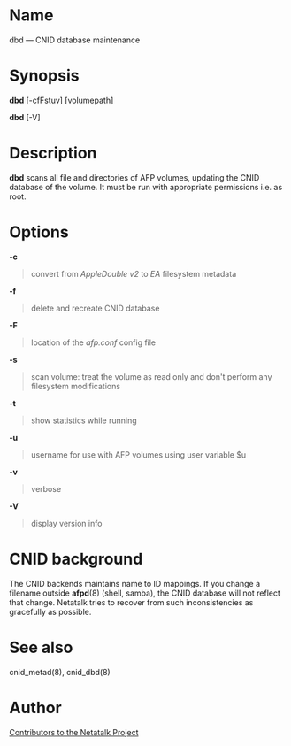 # Name

dbd — CNID database maintenance

# Synopsis

**dbd** [-cfFstuv] [volumepath]

**dbd** [-V]

# Description

**dbd** scans all file and directories of AFP volumes, updating the CNID
database of the volume. It must be run with appropriate permissions i.e.
as root.

# Options

**-c**

> convert from *AppleDouble v2* to *EA* filesystem metadata

**-f**

> delete and recreate CNID database

**-F**

> location of the *afp.conf* config file

**-s**

> scan volume: treat the volume as read only and don't perform any
filesystem modifications

**-t**

> show statistics while running

**-u**

> username for use with AFP volumes using user variable $u

**-v**

> verbose

**-V**

> display version info

# CNID background

The CNID backends maintains name to ID mappings. If you change a
filename outside **afpd**(8) (shell, samba), the CNID database will not
reflect that change. Netatalk tries to recover from such inconsistencies
as gracefully as possible.

# See also

cnid_metad(8), cnid_dbd(8)

# Author

[Contributors to the Netatalk Project](https://netatalk.io/contributors)
